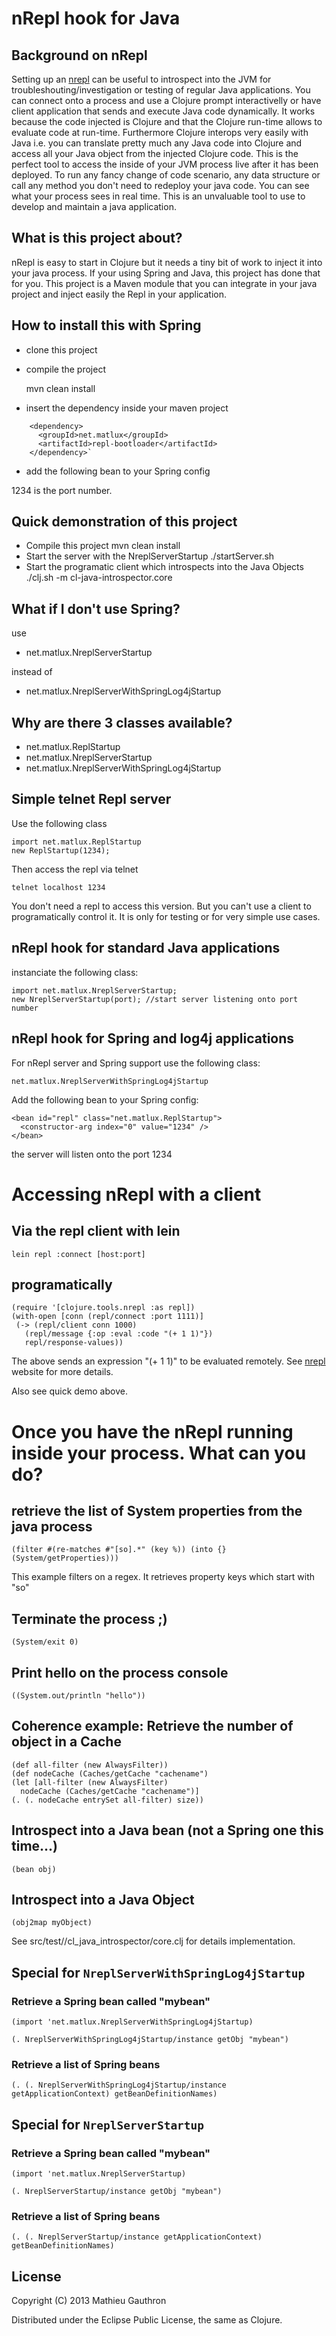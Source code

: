 nRepl hook for Java
===================


Background on nRepl
-------------------


Setting up an [nrepl](https://github.com/clojure/tools.nrepl) can be useful to introspect into the JVM for troubleshouting/investigation or testing of regular Java applications. You can connect onto a process and use a Clojure prompt interactivelly or have client application that sends and execute Java code dynamically. It works because the code injected is Clojure and that the Clojure run-time allows to evaluate code at run-time. Furthermore Clojure interops very easily with Java i.e. you can translate pretty much any Java code into Clojure and access all your Java object from the injected Clojure code. This is the perfect tool to access the inside of your JVM process live after it has been deployed. To run any fancy change of code scenario, any data structure or call any method you don't need to redeploy your java code. You can see what your process sees in real time. This is an unvaluable tool to use to develop and maintain a java application.

What is this project about?
---------------------------

nRepl is easy to start in Clojure but it needs a tiny bit of work to inject it into your java process. If your using Spring and Java, this project has done that for you. This project is a Maven module that you can integrate in your java project and inject easily the Repl in your application.

How to install this with Spring
-------------------------------

* clone this project
* compile the project

    mvn clean install

* insert the dependency inside your maven project

```jade
    <dependency>
      <groupId>net.matlux</groupId>
      <artifactId>repl-bootloader</artifactId>
    </dependency>`
```

* add the following bean to your Spring config

    <bean id="repl" class="net.matlux.NreplServerWithSpringLog4jStartup">
      <constructor-arg index="0" value="1234" />
    </bean>

1234 is the port number.

Quick demonstration of this project
-----------------------------------

* Compile this project
    mvn clean install
* Start the server with the NreplServerStartup
    ./startServer.sh
* Start the programatic client which introspects into the Java Objects
    ./clj.sh -m cl-java-introspector.core

What if I don't use Spring?
---------------------------

use

* net.matlux.NreplServerStartup

instead of

* net.matlux.NreplServerWithSpringLog4jStartup


Why are there 3 classes available?
----------------------------------

* net.matlux.ReplStartup
* net.matlux.NreplServerStartup
* net.matlux.NreplServerWithSpringLog4jStartup

## Simple telnet Repl server

Use the following class

    import net.matlux.ReplStartup
    new ReplStartup(1234);

Then access the repl via telnet

    telnet localhost 1234

You don't need a repl to access this version. But you can't use a client to programatically control it. It is only for testing or for very simple use cases.

## nRepl hook for standard Java applications

instanciate the following class:

    import net.matlux.NreplServerStartup;
    new NreplServerStartup(port); //start server listening onto port number


## nRepl hook for Spring and log4j applications

For nRepl server and Spring support use the following class:


    net.matlux.NreplServerWithSpringLog4jStartup

Add the following bean to your Spring config:

    <bean id="repl" class="net.matlux.ReplStartup">
      <constructor-arg index="0" value="1234" />
    </bean>

the server will listen onto the port 1234


# Accessing nRepl with a client

## Via the repl client with lein

    lein repl :connect [host:port]

## programatically

    (require '[clojure.tools.nrepl :as repl])
    (with-open [conn (repl/connect :port 1111)]
     (-> (repl/client conn 1000)
       (repl/message {:op :eval :code "(+ 1 1)"})
       repl/response-values))

The above sends an expression "(+ 1 1)" to be evaluated remotely. See [nrepl](https://github.com/clojure/tools.nrepl) website for more details.

Also see quick demo above.

# Once you have the nRepl running inside your process. What can you do?

## retrieve the list of System properties from the java process

    (filter #(re-matches #"[so].*" (key %)) (into {} (System/getProperties)))

This example filters on a regex. It retrieves property keys which start with "so"

## Terminate the process ;)

    (System/exit 0)

## Print hello on the process console

    ((System.out/println "hello"))

## Coherence example: Retrieve the number of object in a Cache

    (def all-filter (new AlwaysFilter))
    (def nodeCache (Caches/getCache "cachename")
    (let [all-filter (new AlwaysFilter)
      nodeCache (Caches/getCache "cachename")]
    (. (. nodeCache entrySet all-filter) size))


## Introspect into a Java bean (not a Spring one this time...)

    (bean obj)

## Introspect into a Java Object

    (obj2map myObject)

See src/test//cl_java_introspector/core.clj for details implementation.

## Special for `NreplServerWithSpringLog4jStartup`

### Retrieve a Spring bean called "mybean"

    (import 'net.matlux.NreplServerWithSpringLog4jStartup)

    (. NreplServerWithSpringLog4jStartup/instance getObj "mybean")

### Retrieve a list of Spring beans

    (. (. NreplServerWithSpringLog4jStartup/instance getApplicationContext) getBeanDefinitionNames)


## Special  for `NreplServerStartup`

### Retrieve a Spring bean called "mybean"

    (import 'net.matlux.NreplServerStartup)

    (. NreplServerStartup/instance getObj "mybean")

### Retrieve a list of Spring beans

    (. (. NreplServerStartup/instance getApplicationContext) getBeanDefinitionNames)


## License

Copyright (C) 2013 Mathieu Gauthron

Distributed under the Eclipse Public License, the same as Clojure.
